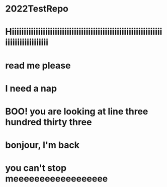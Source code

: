 # 2022TestRepo
# Hiiiiiiiiiiiiiiiiiiiiiiiiiiiiiiiiiiiiiiiiiiiiiiiiiiiiiiiiiiiiiiiiiiiiiiiiiiiiiiiii
# read me please
# I need a nap








































































































































































































































































































































# BOO! you are looking at line three hundred thirty three
# bonjour, I'm back
# you can't stop meeeeeeeeeeeeeeeeee